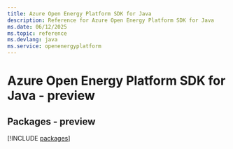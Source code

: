 ```yaml
---
title: Azure Open Energy Platform SDK for Java
description: Reference for Azure Open Energy Platform SDK for Java
ms.date: 06/12/2025
ms.topic: reference
ms.devlang: java
ms.service: openenergyplatform
---
```

# Azure Open Energy Platform SDK for Java - preview
## Packages - preview
[!INCLUDE [packages](open-energy-platform-index.md)]